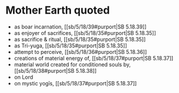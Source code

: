 # Mother Earth quoted

* as boar incarnation, [[sb/5/18/39#purport|SB 5.18.39]]
* as enjoyer of sacrifices, [[sb/5/18/35#purport|SB 5.18.35]]
* as sacrifice & ritual, [[sb/5/18/35#purport|SB 5.18.35]]
* as Tri-yuga, [[sb/5/18/35#purport|SB 5.18.35]]
* attempt to perceive, [[sb/5/18/36#purport|SB 5.18.36]]
* creations of material energy of, [[sb/5/18/37#purport|SB 5.18.37]]
* material world created for conditioned souls by, [[sb/5/18/38#purport|SB 5.18.38]]
* on Lord
* on mystic yogīs, [[sb/5/18/37#purport|SB 5.18.37]]

